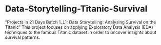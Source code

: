 # Data-Storytelling-Titanic-Survival
“Projects in 21 Days Batch 1_L1: Data Storytelling: Analysing Survival on the Titanic” This project focuses on applying Exploratory Data Analysis (EDA) techniques to the famous Titanic dataset in order to uncover insights about survival patterns.  
